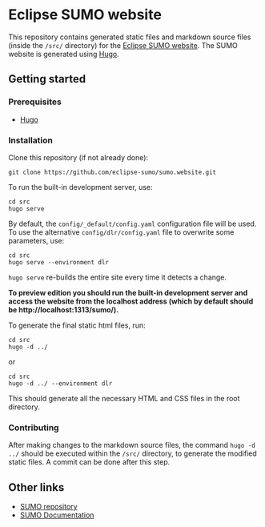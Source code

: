 # Eclipse SUMO website

This repository contains generated static files and markdown source files (inside the `/src/` directory) for the [Eclipse SUMO website](https://eclipse.dev/sumo).
The SUMO website is generated using [Hugo](https://gohugo.io/).

## Getting started

### Prerequisites
- [Hugo](https://gohugo.io/getting-started/installing/)

### Installation

Clone this repository (if not already done):
```
git clone https://github.com/eclipse-sumo/sumo.website.git
```

To run the built-in development server, use:
```
cd src
hugo serve
```

By default, the `config/_default/config.yaml` configuration file will be used. To use the alternative `config/dlr/config.yaml` file to overwrite some parameters, use:
```
cd src
hugo serve --environment dlr
```

`hugo serve` re-builds the entire site every time it detects a change.

**To preview edition you should run the built-in development server and access the website from the localhost address (which by default should be http://localhost:1313/sumo/).**

To generate the final static html files, run:
```
cd src
hugo -d ../
```
or
```
cd src
hugo -d ../ --environment dlr
```

This should generate all the necessary HTML and CSS files in the root directory.

### Contributing

After making changes to the markdown source files, the command `hugo -d ../` should be executed within the `/src/` directory, to generate the modified static files. A commit can be done after this step.

## Other links
- [SUMO repository](https://github.com/eclipse-sumo/sumo)
- [SUMO Documentation](https://sumo.dlr.de/docs)
